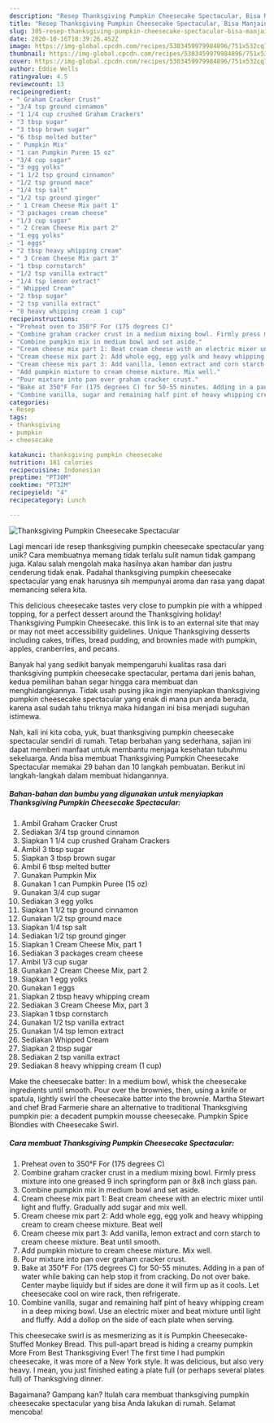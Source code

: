 ```yaml
---
description: "Resep Thanksgiving Pumpkin Cheesecake Spectacular, Bisa Manjain Lidah"
title: "Resep Thanksgiving Pumpkin Cheesecake Spectacular, Bisa Manjain Lidah"
slug: 305-resep-thanksgiving-pumpkin-cheesecake-spectacular-bisa-manjain-lidah
date: 2020-10-16T10:39:26.452Z
image: https://img-global.cpcdn.com/recipes/5303459979984896/751x532cq70/thanksgiving-pumpkin-cheesecake-spectacular-recipe-main-photo.jpg
thumbnail: https://img-global.cpcdn.com/recipes/5303459979984896/751x532cq70/thanksgiving-pumpkin-cheesecake-spectacular-recipe-main-photo.jpg
cover: https://img-global.cpcdn.com/recipes/5303459979984896/751x532cq70/thanksgiving-pumpkin-cheesecake-spectacular-recipe-main-photo.jpg
author: Eddie Wells
ratingvalue: 4.5
reviewcount: 13
recipeingredient:
- " Graham Cracker Crust"
- "3/4 tsp ground cinnamon"
- "1 1/4 cup crushed Graham Crackers"
- "3 tbsp sugar"
- "3 tbsp brown sugar"
- "6 tbsp melted butter"
- " Pumpkin Mix"
- "1 can Pumpkin Puree 15 oz"
- "3/4 cup sugar"
- "3 egg yolks"
- "1 1/2 tsp ground cinnamon"
- "1/2 tsp ground mace"
- "1/4 tsp salt"
- "1/2 tsp ground ginger"
- " 1 Cream Cheese Mix part 1"
- "3 packages cream cheese"
- "1/3 cup sugar"
- " 2 Cream Cheese Mix part 2"
- "1 egg yolks"
- "1 eggs"
- "2 tbsp heavy whipping cream"
- " 3 Cream Cheese Mix part 3"
- "1 tbsp cornstarch"
- "1/2 tsp vanilla extract"
- "1/4 tsp lemon extract"
- " Whipped Cream"
- "2 tbsp sugar"
- "2 tsp vanilla extract"
- "8 heavy whipping cream 1 cup"
recipeinstructions:
- "Preheat oven to 350°F For (175 degrees C)"
- "Combine graham cracker crust in a medium mixing bowl. Firmly press mixture into one greased 9 inch springform pan or 8x8 inch glass pan."
- "Combine pumpkin mix in medium bowl and set aside."
- "Cream cheese mix part 1: Beat cream cheese with an electric mixer until light and fluffy. Gradually add sugar and mix well."
- "Cream cheese mix part 2: Add whole egg, egg yolk and heavy whipping cream to cream cheese mixture. Beat well"
- "Cream cheese mix part 3: Add vanilla, lemon extract and corn starch to cream cheese mixture. Beat until smooth."
- "Add pumpkin mixture to cream cheese mixture. Mix well."
- "Pour mixture into pan over graham cracker crust."
- "Bake at 350°F For (175 degrees C) for 50-55 minutes. Adding in a pan of water while baking can help stop it from cracking. Do not over bake. Center maybe liquidy but if sides are done it will firm up as it cools. Let cheesecake cool on wire rack, then refrigerate."
- "Combine vanilla, sugar and remaining half pint of heavy whipping cream in a deep mixing bowl. Use an electric mixer and beat mixture until light and fluffy. Add a dollop on the side of each plate when serving."
categories:
- Resep
tags:
- thanksgiving
- pumpkin
- cheesecake

katakunci: thanksgiving pumpkin cheesecake 
nutrition: 161 calories
recipecuisine: Indonesian
preptime: "PT30M"
cooktime: "PT32M"
recipeyield: "4"
recipecategory: Lunch

---
```



![Thanksgiving Pumpkin Cheesecake Spectacular](https://img-global.cpcdn.com/recipes/5303459979984896/751x532cq70/thanksgiving-pumpkin-cheesecake-spectacular-recipe-main-photo.jpg)

Lagi mencari ide resep thanksgiving pumpkin cheesecake spectacular yang unik? Cara membuatnya memang tidak terlalu sulit namun tidak gampang juga. Kalau salah mengolah maka hasilnya akan hambar dan justru cenderung tidak enak. Padahal thanksgiving pumpkin cheesecake spectacular yang enak harusnya sih mempunyai aroma dan rasa yang dapat memancing selera kita.

This delicious cheesecake tastes very close to pumpkin pie with a whipped topping, for a perfect dessert around the Thanksgiving holiday! Thanksgiving Pumpkin Cheesecake. this link is to an external site that may or may not meet accessibility guidelines. Unique Thanksgiving desserts including cakes, trifles, bread pudding, and brownies made with pumpkin, apples, cranberries, and pecans.

Banyak hal yang sedikit banyak mempengaruhi kualitas rasa dari thanksgiving pumpkin cheesecake spectacular, pertama dari jenis bahan, kedua pemilihan bahan segar hingga cara membuat dan menghidangkannya. Tidak usah pusing jika ingin menyiapkan thanksgiving pumpkin cheesecake spectacular yang enak di mana pun anda berada, karena asal sudah tahu triknya maka hidangan ini bisa menjadi suguhan istimewa.


Nah, kali ini kita coba, yuk, buat thanksgiving pumpkin cheesecake spectacular sendiri di rumah. Tetap berbahan yang sederhana, sajian ini dapat memberi manfaat untuk membantu menjaga kesehatan tubuhmu sekeluarga. Anda bisa membuat Thanksgiving Pumpkin Cheesecake Spectacular memakai 29 bahan dan 10 langkah pembuatan. Berikut ini langkah-langkah dalam membuat hidangannya.

<!--inarticleads1-->

##### Bahan-bahan dan bumbu yang digunakan untuk menyiapkan Thanksgiving Pumpkin Cheesecake Spectacular:

1. Ambil  Graham Cracker Crust
1. Sediakan 3/4 tsp ground cinnamon
1. Siapkan 1 1/4 cup crushed Graham Crackers
1. Ambil 3 tbsp sugar
1. Siapkan 3 tbsp brown sugar
1. Ambil 6 tbsp melted butter
1. Gunakan  Pumpkin Mix
1. Gunakan 1 can Pumpkin Puree (15 oz)
1. Gunakan 3/4 cup sugar
1. Sediakan 3 egg yolks
1. Siapkan 1 1/2 tsp ground cinnamon
1. Gunakan 1/2 tsp ground mace
1. Siapkan 1/4 tsp salt
1. Sediakan 1/2 tsp ground ginger
1. Siapkan  1 Cream Cheese Mix, part 1
1. Sediakan 3 packages cream cheese
1. Ambil 1/3 cup sugar
1. Gunakan  2 Cream Cheese Mix, part 2
1. Siapkan 1 egg yolks
1. Gunakan 1 eggs
1. Siapkan 2 tbsp heavy whipping cream
1. Sediakan  3 Cream Cheese Mix, part 3
1. Siapkan 1 tbsp cornstarch
1. Gunakan 1/2 tsp vanilla extract
1. Gunakan 1/4 tsp lemon extract
1. Sediakan  Whipped Cream
1. Siapkan 2 tbsp sugar
1. Sediakan 2 tsp vanilla extract
1. Sediakan 8 heavy whipping cream (1 cup)


Make the cheesecake batter: In a medium bowl, whisk the cheesecake ingredients until smooth. Pour over the brownies, then, using a knife or spatula, lightly swirl the cheesecake batter into the brownie. Martha Stewart and chef Brad Farmerie share an alternative to traditional Thanksgiving pumpkin pie: a decadent pumpkin mousse cheesecake. Pumpkin Spice Blondies with Cheesecake Swirl. 

<!--inarticleads2-->

##### Cara membuat Thanksgiving Pumpkin Cheesecake Spectacular:

1. Preheat oven to 350°F For (175 degrees C)
1. Combine graham cracker crust in a medium mixing bowl. Firmly press mixture into one greased 9 inch springform pan or 8x8 inch glass pan.
1. Combine pumpkin mix in medium bowl and set aside.
1. Cream cheese mix part 1: Beat cream cheese with an electric mixer until light and fluffy. Gradually add sugar and mix well.
1. Cream cheese mix part 2: Add whole egg, egg yolk and heavy whipping cream to cream cheese mixture. Beat well
1. Cream cheese mix part 3: Add vanilla, lemon extract and corn starch to cream cheese mixture. Beat until smooth.
1. Add pumpkin mixture to cream cheese mixture. Mix well.
1. Pour mixture into pan over graham cracker crust.
1. Bake at 350°F For (175 degrees C) for 50-55 minutes. Adding in a pan of water while baking can help stop it from cracking. Do not over bake. Center maybe liquidy but if sides are done it will firm up as it cools. Let cheesecake cool on wire rack, then refrigerate.
1. Combine vanilla, sugar and remaining half pint of heavy whipping cream in a deep mixing bowl. Use an electric mixer and beat mixture until light and fluffy. Add a dollop on the side of each plate when serving.


This cheesecake swirl is as mesmerizing as it is Pumpkin Cheesecake-Stuffed Monkey Bread. This pull-apart bread is hiding a creamy pumpkin More From Best Thanksgiving Ever! The first time I had pumpkin cheesecake, it was more of a New York style. It was delicious, but also very heavy. I mean, you just finished eating a plate full (or perhaps several plates full) of Thanksgiving dinner. 

Bagaimana? Gampang kan? Itulah cara membuat thanksgiving pumpkin cheesecake spectacular yang bisa Anda lakukan di rumah. Selamat mencoba!
